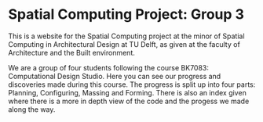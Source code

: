 # Spatial Computing Project: Group 3

This is a website for the Spatial Computing project at the minor of Spatial Computing in Architectural Design at TU Delft, as given at the faculty of Architecture and the Built environment. 

We are a group of four students following the course BK7083: Computational Design Studio. Here you can see our progress and discoveries made during this course. The progress is split up into four parts: Planning, Configuring, Massing and Forming. There is also an index given where there is a more in depth view of the code and the progess we made along the way.

